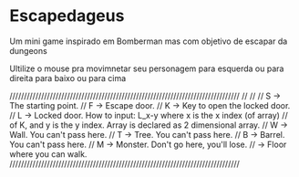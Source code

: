 # Escapedageus
Um mini game inspirado em Bomberman mas com objetivo de escapar da dungeons

Ultilize o mouse pra movimnetar seu personagem para esquerda ou para direita para baixo ou para cima


////////////////////////////////////////////////////////////////////////////////
// 
//
// S -> The starting point.
// F -> Escape door.
// K -> Key to open the locked door.
// L -> Locked door. How to input: L_x-y where x is the x index (of array)
//      of K, and y is the y index. Array is declared as 2 dimensional array.
// W -> Wall. You can't pass here.
// T -> Tree. You can't pass here.
// B -> Barrel. You can't pass here.
// M -> Monster. Don't go here, you'll lose.
// <space> -> Floor where you can walk.
////////////////////////////////////////////////////////////////////////////////
